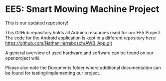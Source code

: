 # EE5: Smart Mowing Machine Project
This is our updated repository!

This GitHub repository holds all Arduino resources used for our EE5 Project.
The code for the Android application is kept in a different repository here:
https://github.com/NathanHerrebosch/AWB_App.git

A general overview of used hardware and software can be found on our openproject wiki.

Please also note the Documents folder where additional documentation can be found for testing/implementing our project.
